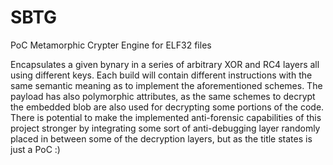 # SBTG
PoC Metamorphic Crypter Engine for ELF32 files

Encapsulates a given bynary in a series of arbitrary XOR and RC4 layers all using different keys.
Each build will contain different instructions with the same semantic meaning as to implement the aforementioned schemes. 
The payload has also polymorphic attributes, as the same schemes to decrypt the embedded blob are also used for decrypting some portions of the code.
There is potential to make the implemented anti-forensic capabilities of this project stronger by integrating some sort of anti-debugging layer randomly placed in between some of the decryption layers, but as the title states is just a PoC :)
